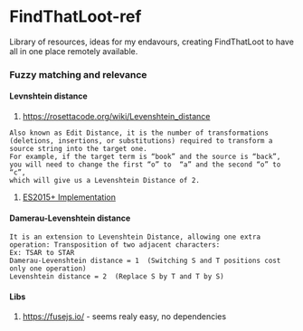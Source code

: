 # FindThatLoot-ref
Library of resources, ideas for my endavours, creating FindThatLoot to have all in one place remotely available.

### Fuzzy matching and relevance

#### Levnshtein distance 
1. https://rosettacode.org/wiki/Levenshtein_distance 
```
Also known as Edit Distance, it is the number of transformations 
(deletions, insertions, or substitutions) required to transform a source string into the target one.
For example, if the target term is “book” and the source is “back”, 
you will need to change the first “o” to  “a” and the second “o” to “c”, 
which will give us a Levenshtein Distance of 2.
```
1. [ES2015+ Implementation](https://rosettacode.org/wiki/Levenshtein_distance#ES6)

#### Damerau-Levenshtein distance 
```
It is an extension to Levenshtein Distance, allowing one extra operation: Transposition of two adjacent characters:
Ex: TSAR to STAR
Damerau-Levenshtein distance = 1  (Switching S and T positions cost only one operation)
Levenshtein distance = 2  (Replace S by T and T by S)
```
#### Libs
1. https://fusejs.io/ - seems realy easy, no dependencies


